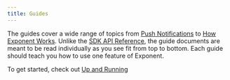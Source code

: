 ```yaml
---
title: Guides
---
```


The guides cover a wide range of topics from [Push Notifications](push-notifications.html) to [How Exponent Works](how-exponent-works.html). Unlike the [SDK API Reference](../sdk), the guide documents are meant to be read individually as you see fit from top to bottom. Each guide should teach you how to use one feature of Exponent.

To get started, check out [Up and Running](up-and-running.html)
